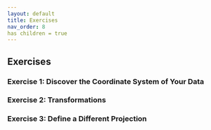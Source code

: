```yaml
---
layout: default
title: Exercises
nav_order: 8
has children = true
---
```


## Exercises

### Exercise 1: Discover the Coordinate System of Your Data

### Exercise 2: Transformations

### Exercise 3: Define a Different Projection

